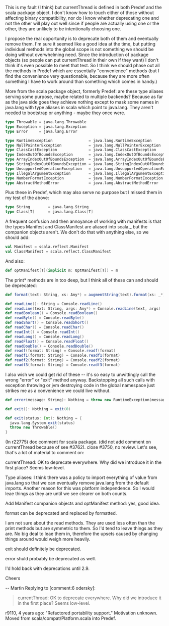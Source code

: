 This is my fault (I think) but currentThread is defined in both Predef and the scala package object.  I don't know how to touch either of those without affecting binary compatibility, nor do I know whether deprecating one and not the other will play out well since if people are actually using one or the other, they are unlikely to be intentionally choosing one.

I propose the real opportunity is to deprecate both of them and eventually remove them.  I'm sure it seemed like a good idea at the time, but putting individual methods into the global scope is not something we should be doing without overwhelming need.  Since the introduction of package objects (so people can put currentThread in their own if they want) I don't think it's even possible to meet that test.  So I think we should phase out all the methods in Predef which are essentially "convenience" methods (but I find the convenience very questionable, because they are more often something I have to work around than something which comes in handy.)

More from the scala package object, formerly Predef: are these type aliases serving some purpose, maybe related to multiple backends? Because as far as the java side goes they achieve nothing except to mask some names in java.lang with type aliases in scala which point to java.lang.  They aren't needed to bootstrap or anything - maybe they once were.

```scala
type Throwable = java.lang.Throwable
type Exception = java.lang.Exception
type Error     = java.lang.Error

type RuntimeException                = java.lang.RuntimeException
type NullPointerException            = java.lang.NullPointerException
type ClassCastException              = java.lang.ClassCastException
type IndexOutOfBoundsException       = java.lang.IndexOutOfBoundsException
type ArrayIndexOutOfBoundsException  = java.lang.ArrayIndexOutOfBoundsException
type StringIndexOutOfBoundsException = java.lang.StringIndexOutOfBoundsException
type UnsupportedOperationException   = java.lang.UnsupportedOperationException
type IllegalArgumentException        = java.lang.IllegalArgumentException
type NumberFormatException           = java.lang.NumberFormatException
type AbstractMethodError             = java.lang.AbstractMethodError
```
Plus these in Predef, which may also serve no purpose but I missed them in my test of the above:
```scala
type String        = java.lang.String
type Class[T]      = java.lang.Class[T]  
```

A frequent confusion and then annoyance of working with manifests is that the types Manifest and ClassManifest are aliased into scala._ but the companion objects aren't.  We don't do that with anything else, so we should add:
```scala
val Manifest = scala.reflect.Manifest
val ClassManifest = scala.reflect.ClassManifest  
```
And also:
```scala
def optManifest[T](implicit m: OptManifest[T]) = m
```
The print* methods are in too deep, but I think all of these can and should be deprecated:
```scala
def format(text: String, xs: Any*) = augmentString(text).format(xs: _*)

def readLine(): String = Console.readLine()
def readLine(text: String, args: Any*) = Console.readLine(text, args)
def readBoolean() = Console.readBoolean()
def readByte() = Console.readByte()
def readShort() = Console.readShort()
def readChar() = Console.readChar()
def readInt() = Console.readInt()
def readLong() = Console.readLong()
def readFloat() = Console.readFloat()
def readDouble() = Console.readDouble()
def readf(format: String) = Console.readf(format)
def readf1(format: String) = Console.readf1(format)
def readf2(format: String) = Console.readf2(format)
def readf3(format: String) = Console.readf3(format)  
```
I also wish we could get rid of these -- it's so easy to unwittingly call the wrong "error" or "exit" method anyway.  Backstopping all such calls with exception throwing or jvm destroying code in the global namespace just strikes me as a convenience we could live without.
```scala
def error(message: String): Nothing = throw new RuntimeException(message)

def exit(): Nothing = exit(0)

def exit(status: Int): Nothing = {
  java.lang.System.exit(status)
  throw new Throwable()
}  
```
(In r22775) doc comment for scala package. (did not add comment on currentThread because of see #3762). close #3750, no review.
Let's see, that's a lot of material to comment on:

currentThread: OK to deprecate everywhere. Why did we introduce it in the first place? Seems low-level.

Type aliases: I think there was a policy to import everything of value from java.lang so that we can eventually remove java.lang from the default imports. Another reason for this was platform independence. So I would leae things as they are until we see clearer on both counts.

Add Manifest companion objects and optManifest method: yes, good idea.

format can be deprecated and replaced by formatted.

I am not sure about the read methods. They are used less often than the print methods but are symmetric to them. So I'd tend to leave things as they are. No big deal to leae them in, therefore the upsets caused by changing things around would weigh more heavily.

exit should definitely be deprecated.

error shuld probably be deprecated as well.

I'd hold back with deprecations until 2.9. 

Cheers

 -- Martin
Replying to [comment:6 odersky]:
> currentThread: OK to deprecate everywhere. Why did we introduce it in the first place? Seems low-level.

r9110, 4 years ago: "Refactored portability support." Motivation unknown.  Moved from scala/compat/Platform.scala into Predef.
